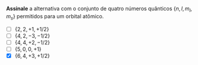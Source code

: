**Assinale** a alternativa com o conjunto de quatro números quânticos $\{ n, l, m_l, m_s \}$ permitidos para um orbital atômico.

- [ ] $\{ 2, 2, +1, +1/2 \}$
- [ ] $\{ 4, 2, -3, -1/2 \}$
- [ ] $\{ 4, 4, +2, -1/2 \}$
- [ ] $\{ 5, 0,  0, +1 \}$
- [x] $\{ 6, 4, +3, +1/2 \}$

